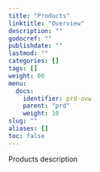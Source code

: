 ```yaml
---
title: "Products"
linktitle: "Overview"
description: ""
godocref: ""
publishdate: ""
lastmod: ""
categories: []
tags: []
weight: 00
menu:
  docs:
    identifier: prd-ovw
    parent: "prd"
    weight: 10
slug: ""
aliases: []
toc: false
---
```


Products description
